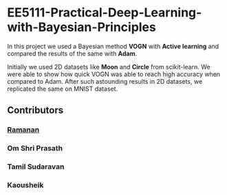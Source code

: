# EE5111-Practical-Deep-Learning-with-Bayesian-Principles

In this project we used a Bayesian method **VOGN** with **Active learning** and compared the results of the same with **Adam**.

Initially we used 2D datasets like **Moon** and **Circle** from scikit-learn. We were able to show how quick VOGN was able to reach high accuracy when compared to Adam. After such astounding results in 2D datasets, we replicated the same on MNIST dataset.

## Contributors

### [Ramanan](https://github.com/ramzz25)
### Om Shri Prasath
### Tamil Sudaravan
### Kaousheik
